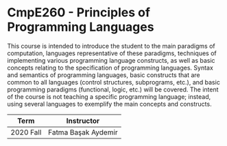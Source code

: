 # CmpE260 - Principles of Programming Languages

This course is intended to introduce the student to the main paradigms of computation, languages representative of these paradigms, techniques of implementing various programming language constructs, as well as basic concepts relating to the specification of programming languages. Syntax and semantics of programming languages, basic constructs that are common to all languages (control structures, subprograms, etc.), and basic programming paradigms (functional, logic, etc.) will be covered. The intent of the course is not teaching a specific programming language; instead, using several languages to exemplify the main concepts and constructs.

| Term          | Instructor   |
| ------------- |:-------------:|
| 2020 Fall        | Fatma Başak Aydemir |   





